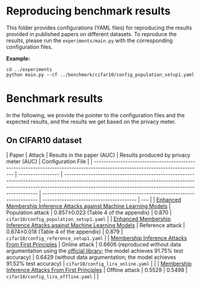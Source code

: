 # Reproducing benchmark results

This folder provides configurations (YAML files) for reproducing the results provided in published papers on different datasets. To reproduce the results, please run the `experiments/main.py` with the corresponding configuration files.

**Example:**

```
cd ../experiments
python main.py --cf ../benchmark/cifar10/config_population_setup1.yaml
```

# Benchmark results

In the following, we provide the pointer to the configuration files and the expected results, and the results we get based on the privacy meter.

## On CIFAR10 dataset

| Paper                                                                                                                       | Attack            | Results in the paper (AUC)                                                                                                                                                                                                      | Results produced by privacy meter (AUC)                                      | Configuration File                      |
| --------------------------------------------------------------------------------------------------------------------------- | ----------------- | ------------------------------------------------------------------------------------------------------------------------------------------------------------------------------------------------------------------------------- | ---------------------------------------------------------------------------- | --------------------------------------- | --- |
| [Enhanced Membership Inference Attacks against Machine Learning Models](https://dl.acm.org/doi/abs/10.1145/3548606.3560675) | Population attack | 0.857±0.023 (Table 4 of the appendix)                                                                                                                                                                                           | 0.870                                                                        | `cifar10/config_population_setup1.yaml` |
| [Enhanced Membership Inference Attacks against Machine Learning Models](https://dl.acm.org/doi/abs/10.1145/3548606.3560675) | Reference attack  | 0.874±0.018 (Table 4 of the appendix)                                                                                                                                                                                           | 0.879                                                                        | `cifar10/config_reference_setup1.yaml`  |
| [Membership Inference Attacks From First Principles](https://arxiv.org/pdf/2112.03570.pdf)                                  | Online attack     | 0.6606 (reproduced without data argumentation using the [official library](https://github.com/tensorflow/privacy/tree/4dd8d0ffde4ddb1575d5c2fc02e0693e08f4f4a1/research/mi_lira_2021); the model achieves 91.75% test accuracy) | 0.6429 (without data argumentation; the model achieves 91.52% test accuracy) | `cifar10/config_lira_online.yaml`       |     |
| [Membership Inference Attacks From First Principles](https://arxiv.org/pdf/2112.03570.pdf)                                  | Offline attack    | 0.5529                                                                                                                                                                                                                          | 0.5498                                                                       | `cifar10/config_lira_offline.yaml`      |     |
